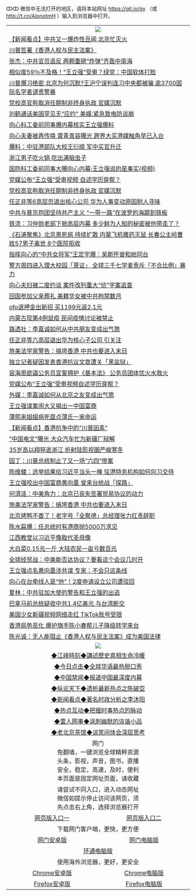 ↀↀ 微信中无法打开的地区，请将本站网址 https://git.io/gy （或 http://t.cn/AipnotmH ）输入到浏览器中打开。 

 <table>

  <tr>
    <td colspan="2" align=center><img src="https://cdn.jsdelivr.net/gh/gyoupiodf/im1/20190822-2.jpg"></td>
 </tr>
<tr><td colspan="2" align="left"><a href="https://xball.casa/oo.aspx?name=c1100182&key=eqxowaguscvmxdgc&from=gy">【新闻看点】中共又一爆炸性丑闻 北京忙灭火</a></td></tr>
<tr><td colspan="2" align="left"><a href="https://xball.casa/oo.aspx?name=c1100221&key=eqxowaguscvmxdgc&from=gy">川普签署《香港人权与民主法案》</a></td></tr>
<tr><td colspan="2" align="left"><a href="https://xball.casa/oo.aspx?name=c1100128&key=eqxowaguscvmxdgc&from=gy">张杰：中共官员造反 两颗重磅“炸弹”齐轰中南海</a></td></tr>
<tr><td colspan="2" align="left"><a href="https://xball.casa/oo.aspx?name=c1100216&key=eqxowaguscvmxdgc&from=gy">相似度59％不及格！“王立强”受审？绿党：中国软体打脸</a></td></tr>
<tr><td colspan="2" align="left"><a href="https://xball.casa/oo.aspx?name=c1100151&key=eqxowaguscvmxdgc&from=gy">川普爆习绝密 北京为何沉默?王沪宁误判连习中央都被骗 逾3700国际名学者谴责警暴</a></td></tr>
<tr><td colspan="2" align="left"><a href="https://xball.casa/oo.aspx?name=c1100198&key=eqxowaguscvmxdgc&from=gy">党校高官称取消任期制非终身执政 官媒沉默</a></td></tr>
<tr><td colspan="2" align="left"><a href="https://xball.casa/oo.aspx?name=c1100168&key=eqxowaguscvmxdgc&from=gy">刘鹤通话美国罕见无“应约” 美媒:紧急致电防谈崩</a></td></tr>
<tr><td colspan="2" align="left"><a href="https://xball.casa/oo.aspx?name=c1100213&key=eqxowaguscvmxdgc&from=gy">向心科工委前同事爆内幕核实王立强爆料</a></td></tr>
<tr><td colspan="2" align="left"><a href="https://xball.casa/oo.aspx?name=c1100124&key=eqxowaguscvmxdgc&from=gy">向心夫妻被再传唤 龚青真容曝光 跨界大买港媒触角早已入台</a></td></tr>
<tr><td colspan="2" align="left"><a href="https://xball.casa/oo.aspx?name=c1100220&key=eqxowaguscvmxdgc&from=gy">爆料：中驻港部队大校王衍顺 军中买官升迁</a></td></tr>
<tr><td colspan="2" align="left"><a href="https://xball.casa/oo.aspx?name=c1100181&key=eqxowaguscvmxdgc&from=gy">浙江男子吃火锅 吃出满脑虫子</a></td></tr>
<tr><td colspan="2" align="left"><a href="https://xball.casa/oo.aspx?name=c1100183&key=eqxowaguscvmxdgc&from=gy">国防科工委前同事大曝向心内幕:王立强说的是事实(视频)</a></td></tr>
<tr><td colspan="2" align="left"><a href="https://xball.casa/oo.aspx?name=c1100146&key=eqxowaguscvmxdgc&from=gy">党媒公布“王立强”受审视频 自述学历穿帮？</a></td></tr>
<tr><td colspan="2" align="left"><a href="https://xball.casa/oo.aspx?name=c1100227&key=eqxowaguscvmxdgc&from=gy">党校高官称取消任期制非终身执政 官媒沉默</a></td></tr>
<tr><td colspan="2" align="left"><a href="https://xball.casa/oo.aspx?name=c1100187&key=eqxowaguscvmxdgc&from=gy">任正非等6高层忽退出核心公司 华为人事变动原因耐人寻味</a></td></tr>
<tr><td colspan="2" align="left"><a href="https://xball.casa/oo.aspx?name=c1100140&key=eqxowaguscvmxdgc&from=gy">中共与普京抱团坚持共产主义 “一带一路”在波罗的海踢到铁板</a></td></tr>
<tr><td colspan="2" align="left"><a href="https://xball.casa/oo.aspx?name=c1100245&key=eqxowaguscvmxdgc&from=gy">铁流：习仲勋老部下掀高层内幕 多少鲜为人知的秘密被他带走了？</a></td></tr>
<tr><td colspan="2" align="left"><a href="https://xball.casa/oo.aspx?name=c1100225&key=eqxowaguscvmxdgc&from=gy">《石涛聚焦》北京黑死病 持续扩散 内蒙飞机撒药灭鼠 长春公主岭曹姓57男子离世 8个医院拒收</a></td></tr>
<tr><td colspan="2" align="left"><a href="https://xball.casa/oo.aspx?name=c1100189&key=eqxowaguscvmxdgc&from=gy">指挥向心的“中共女将军”王定宇爆：吴斯怀曾和她同台</a></td></tr>
<tr><td colspan="2" align="left"><a href="https://xball.casa/oo.aspx?name=c1100214&key=eqxowaguscvmxdgc&from=gy">警方周四进入理大校园「蒐证」 全球三千七学者责斥「不合比例」暴力</a></td></tr>
<tr><td colspan="2" align="left"><a href="https://xball.casa/oo.aspx?name=c1100174&key=eqxowaguscvmxdgc&from=gy">向心夫妇被二度约谈 案件改列重大“侦”字案追查</a></td></tr>
<tr><td colspan="2" align="left"><a href="https://xball.casa/oo.aspx?name=c1100162&key=eqxowaguscvmxdgc&from=gy">回国参加父亲葬礼 美籍华女被中共拘禁数月</a></td></tr>
<tr><td colspan="2" align="left"><a href="https://xball.casa/oo.aspx?name=c1100222&key=eqxowaguscvmxdgc&from=gy">ofo退押金出新招 买1199元返2.1元</a></td></tr>
<tr><td colspan="2" align="left"><a href="https://xball.casa/oo.aspx?name=c1100219&key=eqxowaguscvmxdgc&from=gy">内蒙古现第4例鼠疫 民间疫情讨论被禁止</a></td></tr>
<tr><td colspan="2" align="left"><a href="https://xball.casa/oo.aspx?name=c1100175&key=eqxowaguscvmxdgc&from=gy">路透社：李嘉诚如何从中共朋友变成出气筒</a></td></tr>
<tr><td colspan="2" align="left"><a href="https://xball.casa/oo.aspx?name=c1100197&key=eqxowaguscvmxdgc&from=gy">任正非等六高层退出华为核心子公司 引关注</a></td></tr>
<tr><td colspan="2" align="left"><a href="https://xball.casa/oo.aspx?name=c1100154&key=eqxowaguscvmxdgc&from=gy">旅美法学家警告：搞垮香港 中共也要进入末日</a></td></tr>
<tr><td colspan="2" align="left"><a href="https://xball.casa/oo.aspx?name=c1100215&key=eqxowaguscvmxdgc&from=gy">独立记者疑因发表香港抗议文章遭关「黑监狱」</a></td></tr>
<tr><td colspan="2" align="left"><a href="https://xball.casa/oo.aspx?name=c1100212&key=eqxowaguscvmxdgc&from=gy">容海恩欲逼公务员宣誓拥护《基本法》 公务员团体忧火水救火</a></td></tr>
<tr><td colspan="2" align="left"><a href="https://xball.casa/oo.aspx?name=c1100192&key=eqxowaguscvmxdgc&from=gy">党媒公布“王立强”受审视频自述学历穿帮？</a></td></tr>
<tr><td colspan="2" align="left"><a href="https://xball.casa/oo.aspx?name=c1100179&key=eqxowaguscvmxdgc&from=gy">外媒：李嘉诚如何从北京之友变成出气筒</a></td></tr>
<tr><td colspan="2" align="left"><a href="https://xball.casa/oo.aspx?name=c1100193&key=eqxowaguscvmxdgc&from=gy">王立强谍案闹大又揭出一中国富商</a></td></tr>
<tr><td colspan="2" align="left"><a href="https://xball.casa/oo.aspx?name=c1100194&key=eqxowaguscvmxdgc&from=gy">薄熙来姐姐病死盘点薄氏一家命运</a></td></tr>
<tr><td colspan="2" align="left"><a href="https://xball.casa/oo.aspx?name=c1100152&key=eqxowaguscvmxdgc&from=gy">【新闻看点】香港抗争中的“川普因素”</a></td></tr>
<tr><td colspan="2" align="left"><a href="https://xball.casa/oo.aspx?name=c1100176&key=eqxowaguscvmxdgc&from=gy">“中国电文”曝光 大众汽车忙为新疆厂辩解</a></td></tr>
<tr><td colspan="2" align="left"><a href="https://xball.casa/oo.aspx?name=c1100218&key=eqxowaguscvmxdgc&from=gy">35岁高以翔猝逝浙江 折射陆影视圈严峻寒冬</a></td></tr>
<tr><td colspan="2" align="left"><a href="https://xball.casa/oo.aspx?name=c1100171&key=eqxowaguscvmxdgc&from=gy">园丁：川普总统制止了又一场“六四”惨案</a></td></tr>
<tr><td colspan="2" align="left"><a href="https://xball.casa/oo.aspx?name=c1100129&key=eqxowaguscvmxdgc&from=gy">陈维健：选举结果给习近平当头一棒 驻港特务机构如何向习交待</a></td></tr>
<tr><td colspan="2" align="left"><a href="https://xball.casa/oo.aspx?name=c1100226&key=eqxowaguscvmxdgc&from=gy">王立强咬出中国富商黄向墨 曾来台统战「探路」</a></td></tr>
<tr><td colspan="2" align="left"><a href="https://xball.casa/oo.aspx?name=c1100130&key=eqxowaguscvmxdgc&from=gy">何清涟：中美角力：北京已丧失签署贸易协议的动力</a></td></tr>
<tr><td colspan="2" align="left"><a href="https://xball.casa/oo.aspx?name=c1100195&key=eqxowaguscvmxdgc&from=gy">旅美法学家警告：搞垮香港 中共也要进入末日</a></td></tr>
<tr><td colspan="2" align="left"><a href="https://xball.casa/oo.aspx?name=c1100137&key=eqxowaguscvmxdgc&from=gy">北京烤鸭不香了！老字号「全聚德」总经理张力扛责辞职</a></td></tr>
<tr><td colspan="2" align="left"><a href="https://xball.casa/oo.aspx?name=c1100163&key=eqxowaguscvmxdgc&from=gy">陈水扁爆：任总统时有港商抛5000万求见</a></td></tr>
<tr><td colspan="2" align="left"><a href="https://xball.casa/oo.aspx?name=c1100202&key=eqxowaguscvmxdgc&from=gy">江西教堂以习近平像取代圣母像</a></td></tr>
<tr><td colspan="2" align="left"><a href="https://xball.casa/oo.aspx?name=c1100167&key=eqxowaguscvmxdgc&from=gy">大白菜0.15元一斤 大陆农民一亩亏数百元</a></td></tr>
<tr><td colspan="2" align="left"><a href="https://xball.casa/oo.aspx?name=c1100205&key=eqxowaguscvmxdgc&from=gy">全球经贸战：中美能否达协议？要看这个会议几时开</a></td></tr>
<tr><td colspan="2" align="left"><a href="https://xball.casa/oo.aspx?name=c1100144&key=eqxowaguscvmxdgc&from=gy">王立强点名黄向墨涉共谍 专家：不会只这条线</a></td></tr>
<tr><td colspan="2" align="left"><a href="https://xball.casa/oo.aspx?name=c1100190&key=eqxowaguscvmxdgc&from=gy">向心在台牵线人是“他”！2度申请设立公司遭驳回</a></td></tr>
<tr><td colspan="2" align="left"><a href="https://xball.casa/oo.aspx?name=c1100233&key=eqxowaguscvmxdgc&from=gy">夏林：中共驻加大使的警告和王立强的出逃</a></td></tr>
<tr><td colspan="2" align="left"><a href="https://xball.casa/oo.aspx?name=c1100126&key=eqxowaguscvmxdgc&from=gy">巴拿马前总统疑收中共1.4亿美元 与台湾断交</a></td></tr>
<tr><td colspan="2" align="left"><a href="https://xball.casa/oo.aspx?name=c1100122&key=eqxowaguscvmxdgc&from=gy">美国少女新疆视频网络走红 TikTok账号受限</a></td></tr>
<tr><td colspan="2" align="left"><a href="https://xball.casa/oo.aspx?name=c1100244&key=eqxowaguscvmxdgc&from=gy">香港局势恶化 爆护旗手陈小春帮儿子降级转学来台</a></td></tr>
<tr><td colspan="2" align="left"><a href="https://xball.casa/oo.aspx?name=c1100169&key=eqxowaguscvmxdgc&from=gy">陈光诚：无人能阻止《香港人权与民主法案》成为美国法律</a></td></tr>

 <tr>
   <td colspan="2" align=center><img src="https://cdn.jsdelivr.net/gh/gyoupiodf/im1/jf-1.jpg"></td>
  </tr>
   <tr>
   <td colspan="2" align=center> 
<a href="https://xball.casa/oo.aspx?name=c922850&key=eqxowaguscvmxdgc&from=gy&tag=9877">◆江峰時刻◆講述歷史真相生命冷暖</a><br/>
    </td>
  </tr>
   <tr>
   <td colspan="2" align=center> 
<a href="https://xball.casa/oo.aspx?name=c816850&key=eqxowaguscvmxdgc&from=gy&tag=9877">◆今日点击◆全球华语最热脱口秀</a><br/>
    </td>
  </tr>
  <tr>
  <td colspan="2" align=center>
<a href="https://xball.casa/oo.aspx?name=c816860&key=eqxowaguscvmxdgc&from=gy&tag=99733110">◆中国禁闻◆报道中国最深度内幕</a><br/>
   </tr>
  <tr>
     <td colspan="2" align=center>
<a href="https://xball.casa/oo.aspx?name=c816855&key=eqxowaguscvmxdgc&from=gy&tag=997110">◆纵论天下◆透析最新热点之陈破空</a><br/>
   </tr>
   <tr>
      <td colspan="2" align=center>
<a href="https://xball.casa/oo.aspx?name=c838308&key=eqxowaguscvmxdgc&from=gy&tag=9973110">◆新闻看点◆著名时政分析之李沐阳</a><br/>
   </tr>
   <tr>
     <td colspan="2" align=center>
<a href="https://xball.casa/oo.aspx?name=c816852&key=eqxowaguscvmxdgc&from=gy&tag=9733110">◆热点互动◆把握时事热点的脉动</a><br/>
   </tr>
   <tr>
      <td colspan="2" align=center>
<a href="https://xball.casa/oo.aspx?name=c816694&key=eqxowaguscvmxdgc&from=gy&tag=93310">◆雷人网事◆讽刺幽默的诙谐小品</a><br/>
   </tr>
   <tr>
    <td colspan="2" align=center>
<a href="https://xball.casa/oo.aspx?name=c816650&key=eqxowaguscvmxdgc&from=gy&tag=9973110">◆老北京茶馆◆谈笑间体会深层思考</a><br/>
   </tr>

  <tr>
    <td colspan="2" align="center">网门<br/>免翻墙，一键浏览全球精粹资源<br/>头条，影视，声音，图书，直播<br/>安全，稳定，高速，及时，便利<br/>本页面是固定网址页面，请收藏</td>
  <tr>
  <tr>
    <td colspan="2" align="center">请尝试不同入口，进入动态网址<br/>微信如提示停止访问该网页，须<br/>先点击右上角，选择浏览器打开</td>
  <tr>
  <tr>
    <td align="center"><a href="https://xblue.casa/oo.aspx?key=sgbqkopuejmcoyak&from=gy">网页版入口一</a></td>
    <td align="center"><a href="https://xblue.casa/oo.aspx?key=sgbqkopuejmcoyak&from=gy">网页版入口二</a></td>
  </tr>
  <tr>
    <td colspan="2" align="center">下载网门客户端，更快，更方便</td>
  <tr>
  <tr>
    <td align="center"><a href="https://gitlab.com/ogate2/up/raw/master/_/oGatea.apk">网门安卓版</a></td>
    <td align="center"><a href="https://gitlab.com/ogate2/up/raw/master/_/oGate.zip">网门电脑版</a></td>
  </tr>
  <tr>
    <td colspan="2" align="center"><a href="https://gitlab.com/ogate2/up/raw/master/_/oPipe.zip">环通电脑版</a></td>
  </tr>
  <tr>
    <td colspan="2" align="center">使用海外浏览器，更好，更安全</td>
  <tr>
  <tr>
    <td align="center"><a href="https://gitlab.com/ogate2/up/raw/master/_/Chrome.apk">Chrome安卓版</a></td>
    <td align="center"><a href="https://gitlab.com/ogate2/up/raw/master/_/Chrome.zip">Chrome电脑版</a></td>
  </tr>
  <tr>
    <td align="center"><a href="https://gitlab.com/ogate2/up/raw/master/_/Firefox.apk">Firefox安卓版</a></td>
    <td align="center"><a href="https://gitlab.com/ogate2/up/raw/master/_/Firefox.zip">Firefox电脑版</a></td>
  </tr>

</table>

